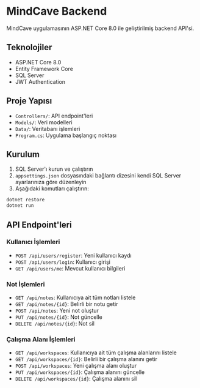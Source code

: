 # MindCave Backend

MindCave uygulamasının ASP.NET Core 8.0 ile geliştirilmiş backend API'si.

## Teknolojiler

- ASP.NET Core 8.0
- Entity Framework Core
- SQL Server
- JWT Authentication

## Proje Yapısı

- `Controllers/`: API endpoint'leri
- `Models/`: Veri modelleri
- `Data/`: Veritabanı işlemleri
- `Program.cs`: Uygulama başlangıç noktası

## Kurulum

1. SQL Server'ı kurun ve çalıştırın
2. `appsettings.json` dosyasındaki bağlantı dizesini kendi SQL Server ayarlarınıza göre düzenleyin
3. Aşağıdaki komutları çalıştırın:

```bash
dotnet restore
dotnet run
```

## API Endpoint'leri

### Kullanıcı İşlemleri
- `POST /api/users/register`: Yeni kullanıcı kaydı
- `POST /api/users/login`: Kullanıcı girişi
- `GET /api/users/me`: Mevcut kullanıcı bilgileri

### Not İşlemleri
- `GET /api/notes`: Kullanıcıya ait tüm notları listele
- `GET /api/notes/{id}`: Belirli bir notu getir
- `POST /api/notes`: Yeni not oluştur
- `PUT /api/notes/{id}`: Not güncelle
- `DELETE /api/notes/{id}`: Not sil

### Çalışma Alanı İşlemleri
- `GET /api/workspaces`: Kullanıcıya ait tüm çalışma alanlarını listele
- `GET /api/workspaces/{id}`: Belirli bir çalışma alanını getir
- `POST /api/workspaces`: Yeni çalışma alanı oluştur
- `PUT /api/workspaces/{id}`: Çalışma alanını güncelle
- `DELETE /api/workspaces/{id}`: Çalışma alanını sil 